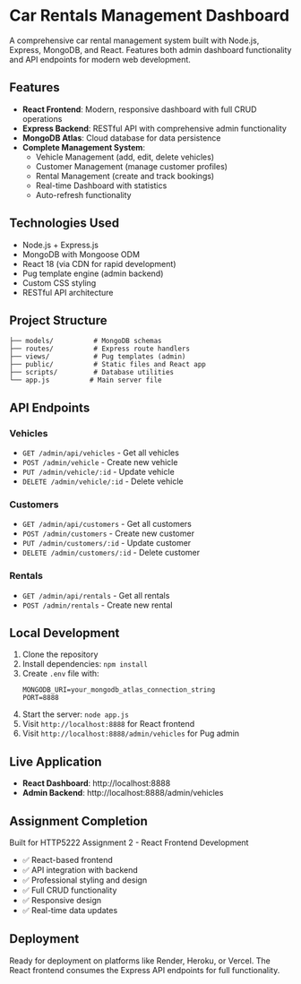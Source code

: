 # Car Rentals Management Dashboard

A comprehensive car rental management system built with Node.js, Express, MongoDB, and React. Features both admin dashboard functionality and API endpoints for modern web development.

## Features

- **React Frontend**: Modern, responsive dashboard with full CRUD operations
- **Express Backend**: RESTful API with comprehensive admin functionality  
- **MongoDB Atlas**: Cloud database for data persistence
- **Complete Management System**:
  - Vehicle Management (add, edit, delete vehicles)
  - Customer Management (manage customer profiles)
  - Rental Management (create and track bookings)
  - Real-time Dashboard with statistics
  - Auto-refresh functionality

## Technologies Used

- Node.js + Express.js
- MongoDB with Mongoose ODM
- React 18 (via CDN for rapid development)
- Pug template engine (admin backend)
- Custom CSS styling
- RESTful API architecture

## Project Structure

```
├── models/          # MongoDB schemas
├── routes/          # Express route handlers
├── views/           # Pug templates (admin)
├── public/          # Static files and React app
├── scripts/         # Database utilities
└── app.js          # Main server file
```

## API Endpoints

### Vehicles
- `GET /admin/api/vehicles` - Get all vehicles
- `POST /admin/vehicle` - Create new vehicle
- `PUT /admin/vehicle/:id` - Update vehicle
- `DELETE /admin/vehicle/:id` - Delete vehicle

### Customers  
- `GET /admin/api/customers` - Get all customers
- `POST /admin/customers` - Create new customer
- `PUT /admin/customers/:id` - Update customer
- `DELETE /admin/customers/:id` - Delete customer

### Rentals
- `GET /admin/api/rentals` - Get all rentals
- `POST /admin/rentals` - Create new rental

## Local Development

1. Clone the repository
2. Install dependencies: `npm install`
3. Create `.env` file with:
   ```
   MONGODB_URI=your_mongodb_atlas_connection_string
   PORT=8888
   ```
4. Start the server: `node app.js`
5. Visit `http://localhost:8888` for React frontend
6. Visit `http://localhost:8888/admin/vehicles` for Pug admin

## Live Application

- **React Dashboard**: http://localhost:8888
- **Admin Backend**: http://localhost:8888/admin/vehicles

## Assignment Completion

Built for HTTP5222 Assignment 2 - React Frontend Development
- ✅ React-based frontend
- ✅ API integration with backend
- ✅ Professional styling and design
- ✅ Full CRUD functionality
- ✅ Responsive design
- ✅ Real-time data updates

## Deployment

Ready for deployment on platforms like Render, Heroku, or Vercel. The React frontend consumes the Express API endpoints for full functionality.
